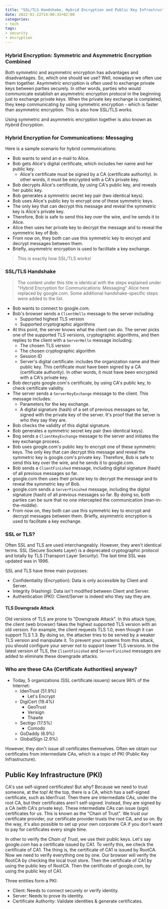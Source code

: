 ```yaml
---
title: "SSL/TLS Handshake, Hybrid Encryption and Public Key Infrastructure (PKI)"
date: 2022-01-22T14:00:33+02:00
categories:
- tech
tags:
- security
- encryption
---
```


### Hybrid Encryption: Symmetric and Asymmetric Encryption Combined

Both symmetric and asymmetric encryption has advantages and disadvantages. So, which one should we use? Well, nowadays
we often use them together. Asymmetric encryption is often used to exchange private keys between parties securely. In
other words, parties who would communicate establish an asymmetric encryption protocol in the beginning just to
exchange private keys. When the private key exchange is completed, they keep communicating by using symmetric
encryption - which is faster than asymmetric encryption.  This is also how SSL/TLS works.

Using symmetric and asymmetric encryption together is also known as _Hybrid Encryption_.

### Hybrid Encryption for Communications: Messaging

Here is a sample scenario for hybrid communications:

- Bob wants to send an e-mail to Alice.
- Bob gets Alice's digital certificate, which includes her name and her public key.
  - Alice's certificate must be signed by a CA (certificate authority). In other words, it must be encrypted with a
    CA's private key.
- Bob decrypts Alice's certificate, by using CA's public key, and reveals her public key.
- Bob generates a symmetric secret key pair (two identical keys).
- Bob uses Alice's public key to encrypt one of these symmetric keys.
- The only key that can decrypt this message and reveal the symmetric key is Alice's private key.
- Therefore, Bob is safe to send this key over the wire, and he sends it to Alice.
- Alice then uses her private key to decrypt the message and to reveal the symmetric key of Bob.
- From now on, they both can use this symmetric key to encrypt and decrypt messages between them.
- Briefly, asymmetric encryption is used to facilitate a key exchange.

> This is exactly how SSL/TLS works!

### SSL/TLS Handshake

> The content under this title is identical with the steps explained under "Hybrid Encryption for Communications: Messaging"
> Alice here replaced by google.com. Some additional handshake-specific steps were added to the list.

- Bob wants to connect to google.com.
- Bob's browser sends a `ClientHello` message to the server including:
  - Supported highest TLS version
  - Supported cryptographic algorithms
- At this point, the server knows what the client can do. The server picks one of the supported TLS versions,
  cryptographic algorithms, and then replies to the client with a `ServerHello` message including:
  - The chosen TLS version
  - The chosen cryptographic algorithm
  - Session ID
  - Server's digital certificate: includes the organization name and their public key. This certificate must have been
    signed by a CA (certificate authority). In other words, it must have been encrypted with a CA's private key.
- Bob decrypts google.com's certificate, by using CA's public key, to check certificate validity.
- The server sends a `ServerKeyExchange` message to the client. This message includes:
  - Parameters for the key exchange.
  - A digital signature (hash) of a set of previous messages so far, signed with the private key of the server. It's
    proof that the server is who they say they are.
- Bob checks the validity of this digital signature.
- Bob generates a symmetric secret key pair (two identical keys).
- Bog sends a `ClientKeyExchange` message to the server and initiates the key exchange process.
- Bob uses google.com's public key to encrypt one of these symmetric keys. The only key that can decrypt this message
  and reveal the symmetric key is google.com's private key. Therefore, Bob is safe to send this key over the wire, and
  he sends it to google.com.
- Bob sends a `ClientFinished` message, including digital signature (hash) of all previous messages so far.
- google.com then uses their private key to decrypt the message and to reveal the symmetric key of Bob.
- google.com sends a `ServerFinished` message, including the digital signature (hash) of all previous messages so far.
  By doing so, both parties can be sure that no one intercepted the communication (man-in-the-middle).
- From now on, they both can use this symmetric key to encrypt and decrypt messages between them. Briefly, asymmetric
  encryption is used to facilitate a key exchange.

### SSL or TLS?

Often SSL and TLS are used interchangeably. However, they aren't identical terms. SSL (Secure Sockets Layer) is a
deprecated cryptographic protocol and totally by TLS (Transport Layer Security). The last time SSL was updated was in
1996.

SSL and TLS have three main purposes:
  - Confidentiality (Encryption): Data is only accessible by Client and Server.
  - Integrity (Hashing): Data isn't modified between Client and Server.
  - Authentication (PKI): Client/Server is indeed who they say they are.

#### TLS Downgrade Attack

Old versions of TLS are prone to "Downgrade Attack". In this attack type, the client (web browser) fakes the highest
supported TLS version with an old version. For example, the client requests TLS 1.0, even though it can support TLS 1.3.
By doing so, the attacker tries to be served by a weaker TLS version and manipulate it. To prevent your systems from
this attack, you should configure your server not to support lower TLS versions. In the latest version of TLS, the
`ClientFinished` and `ServerFinished` messages are added to eliminate these downgrade attacks.

### Who are these CAs (Certificate Authorities) anyway?

- Today, 5 organizations (SSL certificate issuers) secure 98% of the Internet:
  - IdenTrust (51.9%)
    - Let's Encrypt
  - DigiCert (19.4%)
    - GeoTrust
    - Verisign
    - Thawte
  - Sectigo (17.5%)
    - Comodo
  - GoDaddy (6.9%)
  - GlobalSign (2.9%)

However, they don't issue all certificates themselves. Often we obtain our certificates from intermediate CAs, which
is a topic of PKI (Public Key Infrastructure).

## Public Key Infrastructure (PKI)

CA's use self-signed certificates! But why? Because we need to trust someone, at the top! At the top, there is a CA,
which has a self-signed certificate, such as IdenTrust. Then there are intermediate CAs, under the root CA, but their
certificates aren't self-signed. Instead, they are signed by a CA (with CA's private key). These intermediate CAs can
issue (sign) certificates for us. This is known as the "Chain of Trust". We trust our certificate provider, our
certificate provider trusts the root CA, and so on. By the way, it's also possible to set up your own corporate CA if
you don't want to pay for certificates every single time.

In other to verify the _Chain of Trust_, we use their public keys. Let's say google.com has a certificate issued by CA1.
To verify this, we check the certificate of CA1. The thing is, the certificate of CA1 is issued by RootCA. Now we
need to verify everything one by one. Our browser will verify the RootCA by checking the local trust store. Then the
certificate of CA1 by using the public key of RootCA. Then the certificate of google.com, by using the public key of CA1.

Three entities form a PKI:

- Client: Needs to connect securely or verify identity.
- Server: Needs to prove its identity.
- Certificate Authority: Validate identities & generate certificates.
